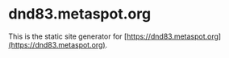 # dnd83.metaspot.org

This is the static site generator for [https://dnd83.metaspot.org](https://dnd83.metaspot.org).
